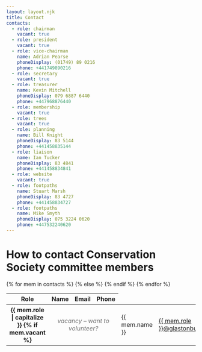 ```yaml
---
layout: layout.njk
title: Contact
contacts:
  - role: chairman
    vacant: true
  - role: president
    vacant: true
  - role: vice-chairman
    name: Adrian Pearse
    phoneDisplay: (01749) 89 0216
    phone: +441749890216
  - role: secretary
    vacant: true
  - role: treasurer
    name: Kevin Mitchell
    phoneDisplay: 079 6887 6440
    phone: +447968876440
  - role: membership
    vacant: true
  - role: trees
    vacant: true
  - role: planning
    name: Bill Knight
    phoneDisplay: 83 5144
    phone: +441458835144
  - role: liaison
    name: Ian Tucker
    phoneDisplay: 83 4841
    phone: +441458834841
  - role: website
    vacant: true
  - role: footpaths
    name: Stuart Marsh
    phoneDisplay: 83 4727
    phone: +441458834727
  - role: footpaths
    name: Mike Smyth
    phoneDisplay: 075 3224 0620
    phone: +447532240620
---
```


# How to contact Conservation Society committee members

<table>
<thead>
<tr>
<th scope="col">Role</th>
<th scope="col">Name</th>
<th scope="col">Email</th>
<th scope="col">Phone</th>
</tr>
</thead>
<tbody>
{% for mem in contacts %}
<tr>
<th scope="row">{{ mem.role | capitalize }}</td>
{% if mem.vacant %}
<td colspan="3" style="font-style: italic; text-align: center; opacity: 0.6;">vacancy – want to volunteer?</td>
{% else %}
<td>{{ mem.name }}</td>
<td><a href="mailto:{{ mem.role }}@glastonburyconservation.org">{{ mem.role }}@glastonburyconservation.org</a></td>
<td><a href="tel:{{ mem.phone }}">{{ mem.phoneDisplay }}</a></td>
{% endif %}
</tr>
{% endfor %}
</tbody>
</table>
